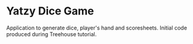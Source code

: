 # Yatzy Dice Game
Application to generate dice, player's hand and scoresheets.
Initial code produced during Treehouse tutorial.